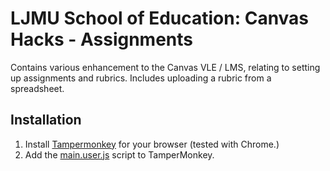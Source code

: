 # LJMU School of Education: Canvas Hacks - Assignments

Contains various enhancement to the Canvas VLE / LMS, relating to setting up assignments and rubrics. Includes 
uploading a rubric from a spreadsheet.

## Installation
1. Install [Tampermonkey](http://tamperMonkey.net/) for your browser (tested with Chrome.)
2. Add the [main.user.js](https://raw.githubusercontent.com/LJMUSoE/CanvasHacks/master/Assignments/main.user.js) script to TamperMonkey.
